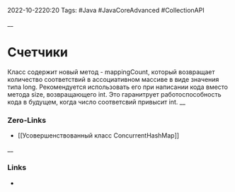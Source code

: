 2022-10-2220:20
Tags: #Java #JavaCoreAdvanced #CollectionAPI 

__
# Счетчики
Класс содержит новый метод - mappingCount, который возвращает количество соответствий в ассоциативном массиве в виде значения типа long. Рекомендуется использовать его при написании кода вместо метода size, возвращающего int. Это гаранитрует работоспособность кода в будущем, когда число соответсвий привысит int.
__
### Zero-Links
- [[Усовершенствованный класс ConcurrentHashMap]]

__
### Links
- 

